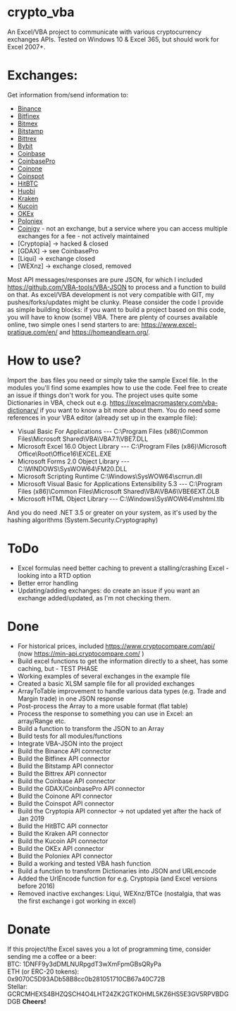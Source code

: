 # crypto_vba
An Excel/VBA project to communicate with various cryptocurrency exchanges APIs. Tested on Windows 10 & Excel 365, but should work for Excel 2007+. 


# Exchanges:
Get information from/send information to:
- [Binance](http://binance.com/)
- [Bitfinex](https://www.bitfinex.com/)
- [Bitmex](https://www.bitmex.com/)
- [Bitstamp](https://www.bitstamp.net/)
- [Bittrex](https://www.bittrex.com/) 
- [Bybit](https://www.bybit.com/) 
- [Coinbase](https://www.coinbase.com)
- [CoinbasePro](https://pro.coinbase.com/)
- [Coinone](https://coinone.co.kr/)
- [Coinspot](https://www.coinspot.com.au/)
- [HitBTC](https://hitbtc.com/)
- [Huobi](https://www.huobi.com/)
- [Kraken](https://www.kraken.com/)
- [Kucoin](https://www.kucoin.com/)
- [OKEx](https://www.okex.com/)
- [Poloniex](https://www.poloniex.com/) 
- [Coinigy](https://www.coinigy.com/) - not an exchange, but a service where you can access multiple exchanges for a fee - not actively maintained
- [Cryptopia] -> hacked & closed
- [GDAX] -> see CoinbasePro
- [Liqui] -> exchange closed
- [WEXnz] -> exchange closed, removed

Most API messages/responses are pure JSON, for which I included https://github.com/VBA-tools/VBA-JSON to process and a function to build on that.
As excel/VBA development is not very compatible with GIT, my pushes/forks/updates might be clunky.
Please consider the code I provide as simple building blocks: if you want to build a project based on this code, you will have to know (some) VBA. There are plenty of courses available online, two simple ones I send starters to are: https://www.excel-pratique.com/en/ and https://homeandlearn.org/.

# How to use?
Import the .bas files you need or simply take the sample Excel file. In the modules you'll find some examples how to use the code. Feel free to create an issue if things don't work for you. The project uses quite some Dictionaries in VBA, check out e.g. https://excelmacromastery.com/vba-dictionary/ if you want to know a bit more about them.
You do need some references in your VBA editor (already set up in the example file):
- Visual Basic For Applications --- C:\Program Files (x86)\Common Files\Microsoft Shared\VBA\VBA7.1\VBE7.DLL
- Microsoft Excel 16.0 Object Library --- C:\Program Files (x86)\Microsoft Office\Root\Office16\EXCEL.EXE
- Microsoft Forms 2.0 Object Library --- C:\WINDOWS\SysWOW64\FM20.DLL
- Microsoft Scripting Runtime C:\Windows\SysWOW64\scrrun.dll
- Microsoft Visual Basic for Applications Extensibility 5.3 --- C:\Program Files (x86)\Common Files\Microsoft Shared\VBA\VBA6\VBE6EXT.OLB
- Microsoft HTML Object Library --- C:\Windows\SysWOW64\mshtml.tlb

And you do need .NET 3.5 or greater on your system, as it's used by the hashing algorithms (System.Security.Cryptography)

# ToDo
- Excel formulas need better caching to prevent a stalling/crashing Excel - looking into a RTD option
- Better error handling
- Updating/adding exchanges: do create an issue if you want an exchange added/updated, as I'm not checking them.

# Done
- For historical prices, included https://www.cryptocompare.com/api/ (now https://min-api.cryptocompare.com/ )
- Build excel functions to get the information directly to a sheet, has some caching, but - TEST PHASE
- Working examples of several exchanges in the example file
- Created a basic XLSM sample file for all provided exchanges
- ArrayToTable improvement to handle various data types (e.g. Trade and Margin trade) in one JSON response
- Post-process the Array to a more usable format (flat table)
- Process the response to something you can use in Excel: an array/Range etc.
- Build a function to transform the JSON to an Array
- Build tests for all modules/functions
- Integrate VBA-JSON into the project
- Build the Binance API connector
- Build the Bitfinex API connector
- Build the Bitstamp API connector
- Build the Bittrex API connector
- Build the Coinbase API connector
- Build the GDAX/CoinbasePro API connector
- Build the Coinone API connector
- Build the Coinspot API connector
- Build the Cryptopia API connector -> not updated yet after the hack of Jan 2019
- Build the HitBTC API connector
- Build the Kraken API connector
- Build the Kucoin API connector
- Build the OKEx API connector
- Build the Poloniex API connector
- Build a working and tested VBA hash function
- Build a function to transform Dictionaries into JSON and URLencode
- Added the UrlEncode function for e.g. Cryptopia (and Excel versions before 2016)
- Removed inactive exchanges: Liqui, WEXnz/BTCe (nostalgia, that was the first exchange i got working in excel)

# Donate
If this project/the Excel saves you a lot of programming time, consider sending me a coffee or a beer:<br/>
BTC: 1DNFF9y3dDMLNURpgdT3wXmFpmGBsQRyPa <br/>
ETH (or ERC-20 tokens): 0x9070C5D93ADb58B8cc0b281051710CB67a40C72B<br/>
Stellar: GCRCMHEXS4BHZQSCH4O4LHT24ZK2GTKOHML5KZ6HS5E3GV5RPVBDGDGB
<b>Cheers!</b>